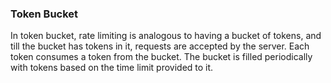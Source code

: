 ### Token Bucket

In token bucket, rate limiting is analogous to having a bucket of tokens, and till the bucket has tokens in it, requests are accepted by the server.
Each token consumes a token from the bucket. The bucket is filled periodically with tokens based on the time limit provided to it. 